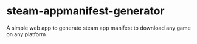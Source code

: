 # steam-appmanifest-generator
A simple web app to generate steam app manifest to download any game on any platform
